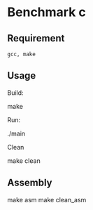 # Benchmark c

## Requirement

    gcc, make

## Usage

Build:

  make

Run:

  ./main

Clean

  make clean


## Assembly

   make asm
   make clean_asm


